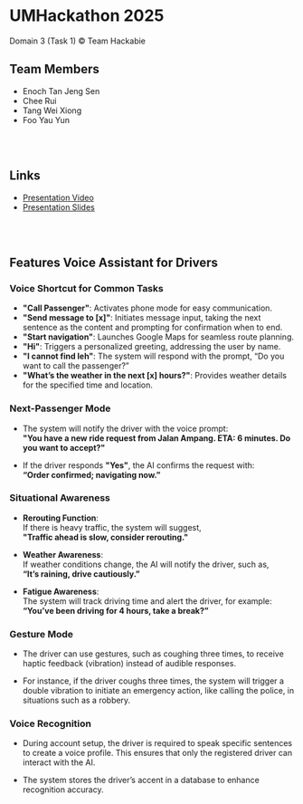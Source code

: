 # UMHackathon 2025
Domain 3 (Task 1)
© Team Hackabie

## Team Members
<ul>
  <li>Enoch Tan Jeng Sen</li>
  <li>Chee Rui</li>
  <li>Tang Wei Xiong</li>
  <li>Foo Yau Yun</li>
</ul>

<br></br>

## Links
<ul>
  <li><a href="">Presentation Video</a></li>
  <li><a href="https://www.canva.com/design/DAGkG5SLV8Q/tyQPBf4vpVJaaoKeYXwIUg/edit?utm_content=DAGkG5SLV8Q&utm_campaign=designshare&utm_medium=link2&utm_source=sharebutton">Presentation Slides</a></li>
</ul>

<br></br>

## Features Voice Assistant for Drivers

### Voice Shortcut for Common Tasks

- **"Call Passenger"**: Activates phone mode for easy communication.
- **"Send message to [x]"**: Initiates message input, taking the next sentence as the content and prompting for confirmation when to end.
- **"Start navigation"**: Launches Google Maps for seamless route planning.
- **"Hi"**: Triggers a personalized greeting, addressing the user by name.
- **"I cannot find leh"**: The system will respond with the prompt, “Do you want to call the passenger?”
- **"What’s the weather in the next [x] hours?"**: Provides weather details for the specified time and location.

### Next-Passenger Mode

- The system will notify the driver with the voice prompt:  
  **"You have a new ride request from Jalan Ampang. ETA: 6 minutes. Do you want to accept?"**
  
- If the driver responds **"Yes"**, the AI confirms the request with:  
  **“Order confirmed; navigating now.”**

### Situational Awareness

- **Rerouting Function**:  
  If there is heavy traffic, the system will suggest,  
  **"Traffic ahead is slow, consider rerouting."**

- **Weather Awareness**:  
  If weather conditions change, the AI will notify the driver, such as,  
  **“It’s raining, drive cautiously.”**

- **Fatigue Awareness**:  
  The system will track driving time and alert the driver, for example:  
  **“You’ve been driving for 4 hours, take a break?”**

### Gesture Mode

- The driver can use gestures, such as coughing three times, to receive haptic feedback (vibration) instead of audible responses.
  
- For instance, if the driver coughs three times, the system will trigger a double vibration to initiate an emergency action, like calling the police, in situations such as a robbery.

### Voice Recognition

- During account setup, the driver is required to speak specific sentences to create a voice profile. This ensures that only the registered driver can interact with the AI.

- The system stores the driver’s accent in a database to enhance recognition accuracy.

